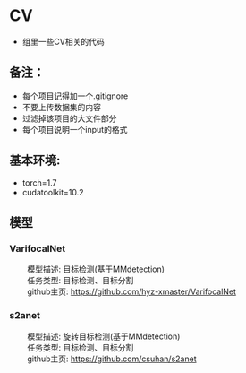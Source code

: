 # CV
- 组里一些CV相关的代码  

## 备注：
- 每个项目记得加一个.gitignore  
- 不要上传数据集的内容  
- 过滤掉该项目的大文件部分  
- 每个项目说明一个input的格式  

## 基本环境: 
- torch=1.7  
- cudatoolkit=10.2  

## 模型
### VarifocalNet
 　 　模型描述: 目标检测(基于MMdetection)  
 　 　任务类型: 目标检测、目标分割   
 　 　github主页: https://github.com/hyz-xmaster/VarifocalNet  

### s2anet
 　 　模型描述: 旋转目标检测(基于MMdetection)  
 　 　任务类型: 目标检测、目标分割   
 　 　github主页: https://github.com/csuhan/s2anet 